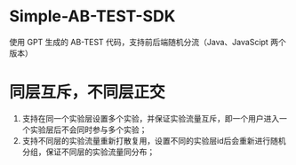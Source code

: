 # Simple-AB-TEST-SDK
使用 GPT 生成的 AB-TEST 代码，支持前后端随机分流（Java、JavaScipt 两个版本）

# 同层互斥，不同层正交

1. 支持在同一个实验层设置多个实验，并保证实验流量互斥，即一个用户进入一个实验层后不会同时参与多个实验；
2. 支持不同层的实验流量重新打散复用，设置不同的实验层id后会重新进行随机分组，保证不同层的实验流量同分布；